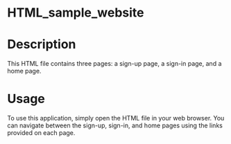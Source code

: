 # HTML_sample_website
# Description
This HTML file contains three pages: a sign-up page, a sign-in page, and a home page. 

# Usage
To use this application, simply open the HTML file in your web browser. You can navigate between the sign-up, sign-in, and home pages using the links provided on each page.
